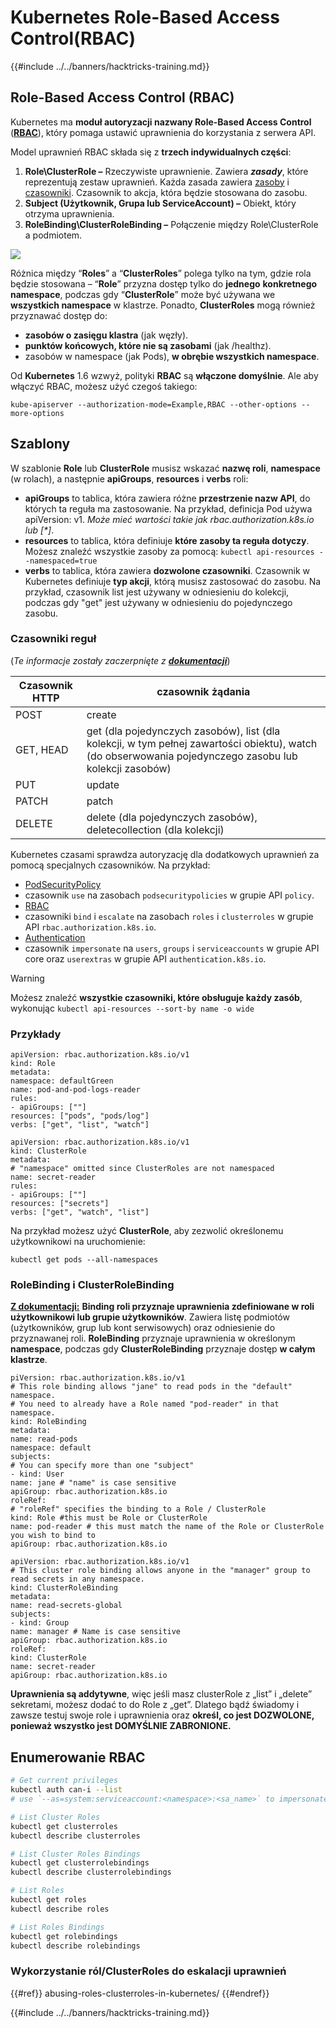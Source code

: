 # Kubernetes Role-Based Access Control(RBAC)

{{#include ../../banners/hacktricks-training.md}}

## Role-Based Access Control (RBAC)

Kubernetes ma **moduł autoryzacji nazwany Role-Based Access Control** ([**RBAC**](https://kubernetes.io/docs/reference/access-authn-authz/rbac/)), który pomaga ustawić uprawnienia do korzystania z serwera API.

Model uprawnień RBAC składa się z **trzech indywidualnych części**:

1. **Role\ClusterRole ­–** Rzeczywiste uprawnienie. Zawiera _**zasady**_, które reprezentują zestaw uprawnień. Każda zasada zawiera [zasoby](https://kubernetes.io/docs/reference/kubectl/overview/#resource-types) i [czasowniki](https://kubernetes.io/docs/reference/access-authn-authz/authorization/#determine-the-request-verb). Czasownik to akcja, która będzie stosowana do zasobu.
2. **Subject (Użytkownik, Grupa lub ServiceAccount) –** Obiekt, który otrzyma uprawnienia.
3. **RoleBinding\ClusterRoleBinding –** Połączenie między Role\ClusterRole a podmiotem.

![](https://www.cyberark.com/wp-content/uploads/2018/12/rolebiding_serviceaccount_and_role-1024x551.png)

Różnica między “**Roles**” a “**ClusterRoles**” polega tylko na tym, gdzie rola będzie stosowana – “**Role**” przyzna dostęp tylko do **jednego** **konkretnego** **namespace**, podczas gdy “**ClusterRole**” może być używana we **wszystkich namespace** w klastrze. Ponadto, **ClusterRoles** mogą również przyznawać dostęp do:

- **zasobów o zasięgu klastra** (jak węzły).
- **punktów końcowych, które nie są zasobami** (jak /healthz).
- zasobów w namespace (jak Pods), **w obrębie wszystkich namespace**.

Od **Kubernetes** 1.6 wzwyż, polityki **RBAC** są **włączone domyślnie**. Ale aby włączyć RBAC, możesz użyć czegoś takiego:
```
kube-apiserver --authorization-mode=Example,RBAC --other-options --more-options
```
## Szablony

W szablonie **Role** lub **ClusterRole** musisz wskazać **nazwę roli**, **namespace** (w rolach), a następnie **apiGroups**, **resources** i **verbs** roli:

- **apiGroups** to tablica, która zawiera różne **przestrzenie nazw API**, do których ta reguła ma zastosowanie. Na przykład, definicja Pod używa apiVersion: v1. _Może mieć wartości takie jak rbac.authorization.k8s.io lub \[\*]_.
- **resources** to tablica, która definiuje **które zasoby ta reguła dotyczy**. Możesz znaleźć wszystkie zasoby za pomocą: `kubectl api-resources --namespaced=true`
- **verbs** to tablica, która zawiera **dozwolone czasowniki**. Czasownik w Kubernetes definiuje **typ akcji**, którą musisz zastosować do zasobu. Na przykład, czasownik list jest używany w odniesieniu do kolekcji, podczas gdy "get" jest używany w odniesieniu do pojedynczego zasobu.

### Czasowniki reguł

(_Te informacje zostały zaczerpnięte z_ [_**dokumentacji**_](https://kubernetes.io/docs/reference/access-authn-authz/authorization/#determine-the-request-verb))

| Czasownik HTTP | czasownik żądania                                                                                                                                                  |
| -------------- | ----------------------------------------------------------------------------------------------------------------------------------------------------------------- |
| POST           | create                                                                                                                                                            |
| GET, HEAD      | get (dla pojedynczych zasobów), list (dla kolekcji, w tym pełnej zawartości obiektu), watch (do obserwowania pojedynczego zasobu lub kolekcji zasobów)       |
| PUT            | update                                                                                                                                                            |
| PATCH          | patch                                                                                                                                                             |
| DELETE         | delete (dla pojedynczych zasobów), deletecollection (dla kolekcji)                                                                                             |

Kubernetes czasami sprawdza autoryzację dla dodatkowych uprawnień za pomocą specjalnych czasowników. Na przykład:

- [PodSecurityPolicy](https://kubernetes.io/docs/concepts/policy/pod-security-policy/)
- czasownik `use` na zasobach `podsecuritypolicies` w grupie API `policy`.
- [RBAC](https://kubernetes.io/docs/reference/access-authn-authz/rbac/#privilege-escalation-prevention-and-bootstrapping)
- czasowniki `bind` i `escalate` na zasobach `roles` i `clusterroles` w grupie API `rbac.authorization.k8s.io`.
- [Authentication](https://kubernetes.io/docs/reference/access-authn-authz/authentication/)
- czasownik `impersonate` na `users`, `groups` i `serviceaccounts` w grupie API core oraz `userextras` w grupie API `authentication.k8s.io`.

> [!WARNING]
> Możesz znaleźć **wszystkie czasowniki, które obsługuje każdy zasób**, wykonując `kubectl api-resources --sort-by name -o wide`

### Przykłady
```yaml:Role
apiVersion: rbac.authorization.k8s.io/v1
kind: Role
metadata:
namespace: defaultGreen
name: pod-and-pod-logs-reader
rules:
- apiGroups: [""]
resources: ["pods", "pods/log"]
verbs: ["get", "list", "watch"]
```

```yaml:ClusterRole
apiVersion: rbac.authorization.k8s.io/v1
kind: ClusterRole
metadata:
# "namespace" omitted since ClusterRoles are not namespaced
name: secret-reader
rules:
- apiGroups: [""]
resources: ["secrets"]
verbs: ["get", "watch", "list"]
```
Na przykład możesz użyć **ClusterRole**, aby zezwolić określonemu użytkownikowi na uruchomienie:
```
kubectl get pods --all-namespaces
```
### **RoleBinding i ClusterRoleBinding**

[**Z dokumentacji:**](https://kubernetes.io/docs/reference/access-authn-authz/rbac/#rolebinding-and-clusterrolebinding) **Binding roli przyznaje uprawnienia zdefiniowane w roli użytkownikowi lub grupie użytkowników**. Zawiera listę podmiotów (użytkowników, grup lub kont serwisowych) oraz odniesienie do przyznawanej roli. **RoleBinding** przyznaje uprawnienia w określonym **namespace**, podczas gdy **ClusterRoleBinding** przyznaje dostęp **w całym klastrze**.
```yaml:RoleBinding
piVersion: rbac.authorization.k8s.io/v1
# This role binding allows "jane" to read pods in the "default" namespace.
# You need to already have a Role named "pod-reader" in that namespace.
kind: RoleBinding
metadata:
name: read-pods
namespace: default
subjects:
# You can specify more than one "subject"
- kind: User
name: jane # "name" is case sensitive
apiGroup: rbac.authorization.k8s.io
roleRef:
# "roleRef" specifies the binding to a Role / ClusterRole
kind: Role #this must be Role or ClusterRole
name: pod-reader # this must match the name of the Role or ClusterRole you wish to bind to
apiGroup: rbac.authorization.k8s.io
```

```yaml:ClusterRoleBinding
apiVersion: rbac.authorization.k8s.io/v1
# This cluster role binding allows anyone in the "manager" group to read secrets in any namespace.
kind: ClusterRoleBinding
metadata:
name: read-secrets-global
subjects:
- kind: Group
name: manager # Name is case sensitive
apiGroup: rbac.authorization.k8s.io
roleRef:
kind: ClusterRole
name: secret-reader
apiGroup: rbac.authorization.k8s.io
```
**Uprawnienia są addytywne**, więc jeśli masz clusterRole z „list” i „delete” sekretami, możesz dodać to do Role z „get”. Dlatego bądź świadomy i zawsze testuj swoje role i uprawnienia oraz **określ, co jest DOZWOLONE, ponieważ wszystko jest DOMYŚLNIE ZABRONIONE.**

## **Enumerowanie RBAC**
```bash
# Get current privileges
kubectl auth can-i --list
# use `--as=system:serviceaccount:<namespace>:<sa_name>` to impersonate a service account

# List Cluster Roles
kubectl get clusterroles
kubectl describe clusterroles

# List Cluster Roles Bindings
kubectl get clusterrolebindings
kubectl describe clusterrolebindings

# List Roles
kubectl get roles
kubectl describe roles

# List Roles Bindings
kubectl get rolebindings
kubectl describe rolebindings
```
### Wykorzystanie ról/ClusterRoles do eskalacji uprawnień

{{#ref}}
abusing-roles-clusterroles-in-kubernetes/
{{#endref}}

{{#include ../../banners/hacktricks-training.md}}

